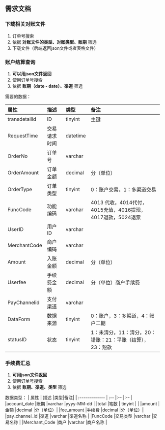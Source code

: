 ## 需求文档

### 下载相关对账文件

1. 订单号搜索
2. 依据 **对账文件的类型、对账类型、账期** 筛选
3. 下载文件（后端返回json文件或者表格文件）


### 账户结算查询
1. **可以用json文件返回**
2. 使用订单号搜索
3. 依据 **账期（date - date）、渠道** 筛选


需要的数据：

| 属性 | 描述    |类型|备注|
| :---------- | :-- |:-- |:-- |
| transdetailid | ID   |tinyint|主键|
|RequestTime   | 交易请求时间  |datetime   |   |
|OrderNo   |订单号   |varchar   |   |
|OrderAmount   |订单金额   |decimal   |分（单位） |
|OrderType   |订单类型   |tinyint   |0：账户交易，1：多渠道交易   |
|FuncCode   | 功能编码  |varchar   |4013 代收，4014代付，4015充值，4016提现，4017退款，5024退票   |
|UserID   |用户ID   |varchar   |   |
|MerchantCode   |商户编码   |varchar   |   |
|Amount   |入账金额   |decimal   |分（单位）   |
|Userfee   |手续费金额   |decimal   |分（单位）商户手续费   |
|PayChannelid   | 支付渠道  |varchar   |   |
|DataForm   |数据来源   |tinyint   |0：账户，3：多渠道，4：账户二期   |
|statusID   |状态   |tinyint   |1：未清分，11：清分，20：错账：21：平账（结算），23：短款   |

### 手续费汇总
1. **可用json文件返回**
2. 使用订单号搜索
3. 依据 **账期、渠道、类型** 筛选

数据类型：
| 属性 | 描述    |类型|备注|
| :------------- | :-- |:-- |:-- |
|account_date   |账期   |varchar   |yyyy-MM-dd   |
|total   |笔数   | tinyint  |   |
|amount   |金额   |decimal   |分（单位）|
|fee_amount   |手续费   |decimal   |分（单位）|
|pay_channel_id   |渠道   |varchar   |渠道名称   |
|FuncCode   |交易类型   |varchar   |交易名称   |
|Merchant_Code   |商户   |varchar   |商户名称   |
